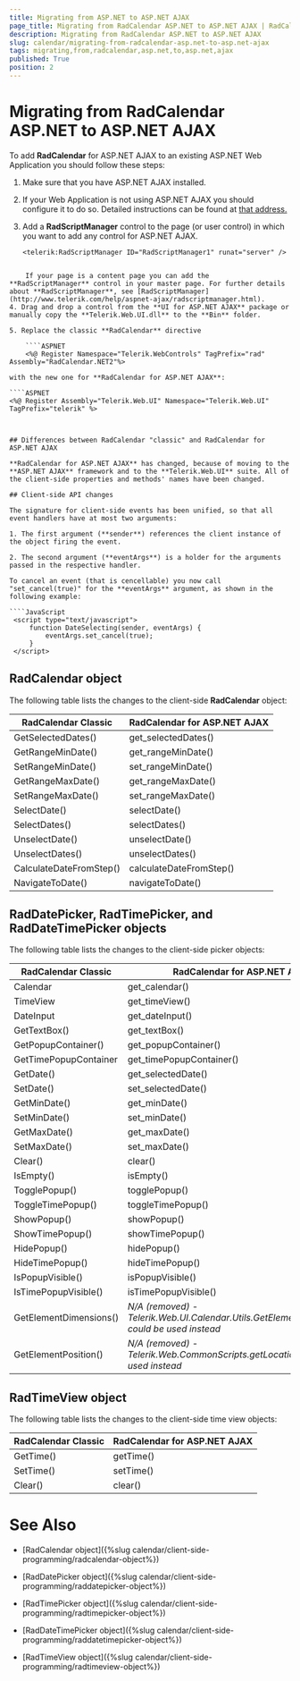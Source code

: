 ```yaml
---
title: Migrating from ASP.NET to ASP.NET AJAX
page_title: Migrating from RadCalendar ASP.NET to ASP.NET AJAX | RadCalendar for ASP.NET AJAX Documentation
description: Migrating from RadCalendar ASP.NET to ASP.NET AJAX
slug: calendar/migrating-from-radcalendar-asp.net-to-asp.net-ajax
tags: migrating,from,radcalendar,asp.net,to,asp.net,ajax
published: True
position: 2
---
```


# Migrating from RadCalendar ASP.NET to ASP.NET AJAX


To add **RadCalendar** for ASP.NET AJAX to an existing ASP.NET Web Application you should follow these steps:

1. Make sure that you have ASP.NET AJAX installed.

2. If your Web Application is not using ASP.NET AJAX you should configure it to do so. Detailed instructions can be found at [that address.](http://msdn.microsoft.com/en-us/library/ff647506.aspx)

3. Add a **RadScriptManager** control to the page (or user control) in which you want to add any control for ASP.NET AJAX. 
	
	````ASPNET
	<telerik:RadScriptManager ID="RadScriptManager1" runat="server" />
````
		
	If your page is a content page you can add the **RadScriptManager** control in your master page. For further details about **RadScriptManager**, see [RadScriptManager](http://www.telerik.com/help/aspnet-ajax/radscriptmanager.html).
4. Drag and drop a control from the **UI for ASP.NET AJAX** package or manually copy the **Telerik.Web.UI.dll** to the **Bin** folder.

5. Replace the classic **RadCalendar** directive

	````ASPNET
	<%@ Register Namespace="Telerik.WebControls" TagPrefix="rad" Assembly="RadCalendar.NET2"%>
````

	with the new one for **RadCalendar for ASP.NET AJAX**:

	````ASPNET
	<%@ Register Assembly="Telerik.Web.UI" Namespace="Telerik.Web.UI" TagPrefix="telerik" %>
````


## Differences between RadCalendar "classic" and RadCalendar for ASP.NET AJAX

**RadCalendar for ASP.NET AJAX** has changed, because of moving to the **ASP.NET AJAX** framework and to the **Telerik.Web.UI** suite. All of the client-side properties and methods' names have been changed.

## Client-side API changes

The signature for client-side events has been unified, so that all event handlers have at most two arguments:

1. The first argument (**sender**) references the client instance of the object firing the event.

2. The second argument (**eventArgs**) is a holder for the arguments passed in the respective handler.

To cancel an event (that is cencellable) you now call "set_cancel(true)" for the **eventArgs** argument, as shown in the following example:

````JavaScript
 <script type="text/javascript">
     function DateSelecting(sender, eventArgs) {
         eventArgs.set_cancel(true);
     }
 </script>	
````


## RadCalendar object

The following table lists the changes to the client-side **RadCalendar** object:


|  **RadCalendar Classic**  |  **RadCalendar for ASP.NET AJAX**  |
| ------ | ------ |
|GetSelectedDates()|get_selectedDates()|
|GetRangeMinDate()|get_rangeMinDate()|
|SetRangeMinDate()|set_rangeMinDate()|
|GetRangeMaxDate()|get_rangeMaxDate()|
|SetRangeMaxDate()|set_rangeMaxDate()|
|SelectDate()|selectDate()|
|SelectDates()|selectDates()|
|UnselectDate()|unselectDate()|
|UnselectDates()|unselectDates()|
|CalculateDateFromStep()|calculateDateFromStep()|
|NavigateToDate()|navigateToDate()|


## RadDatePicker, RadTimePicker, and RadDateTimePicker objects

The following table lists the changes to the client-side picker objects:


|  **RadCalendar Classic**  |  **RadCalendar for ASP.NET AJAX**  |
| ------ | ------ |
|Calendar|get_calendar()|
|TimeView|get_timeView()|
|DateInput|get_dateInput()|
|GetTextBox()|get_textBox()|
|GetPopupContainer()|get_popupContainer()|
|GetTimePopupContainer|get_timePopupContainer()|
|GetDate()|get_selectedDate()|
|SetDate()|set_selectedDate()|
|GetMinDate()|get_minDate()|
|SetMinDate()|set_minDate()|
|GetMaxDate()|get_maxDate()|
|SetMaxDate()|set_maxDate()|
|Clear()|clear()|
|IsEmpty()|isEmpty()|
|TogglePopup()|togglePopup()|
|ToggleTimePopup()|toggleTimePopup()|
|ShowPopup()|showPopup()|
|ShowTimePopup()|showTimePopup()|
|HidePopup()|hidePopup()|
|HideTimePopup()|hideTimePopup()|
|IsPopupVisible()|isPopupVisible()|
|IsTimePopupVisible()|isTimePopupVisible()|
|GetElementDimensions()| *N/A (removed) - Telerik.Web.UI.Calendar.Utils.GetElementDimensions() could be used instead* |
|GetElementPosition()| *N/A (removed) - Telerik.Web.CommonScripts.getLocation() could be used instead* |

## RadTimeView object

The following table lists the changes to the client-side time view objects:


|  **RadCalendar Classic**  |  **RadCalendar for ASP.NET AJAX**  |
| ------ | ------ |
|GetTime()|getTime()|
|SetTime()|setTime()|
|Clear()|clear()|

# See Also

 * [RadCalendar object]({%slug calendar/client-side-programming/radcalendar-object%})

 * [RadDatePicker object]({%slug calendar/client-side-programming/raddatepicker-object%})

 * [RadTimePicker object]({%slug calendar/client-side-programming/radtimepicker-object%})

 * [RadDateTimePicker object]({%slug calendar/client-side-programming/raddatetimepicker-object%})

 * [RadTimeView object]({%slug calendar/client-side-programming/radtimeview-object%})
